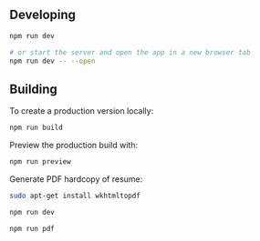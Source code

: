 ## Developing

```bash
npm run dev

# or start the server and open the app in a new browser tab
npm run dev -- --open
```

## Building

To create a production version locally:

```bash
npm run build
```

Preview the production build with:

```bash
npm run preview
```

Generate PDF hardcopy of resume:

```bash
sudo apt-get install wkhtmltopdf

npm run dev

npm run pdf

```
